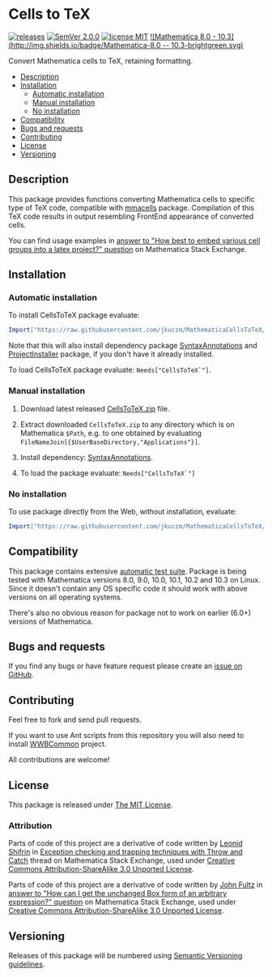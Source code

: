 # Cells to TeX

[![releases](http://img.shields.io/github/release/jkuczm/MathematicaCellsToTeX.svg)](https://github.com/jkuczm/MathematicaCellsToTeX/releases)
[![SemVer 2.0.0](http://img.shields.io/badge/SemVer-2.0.0-brightgreen.svg)](http://semver.org/spec/v2.0.0.html)
[![license MIT](http://img.shields.io/badge/license-MIT-blue.svg)](https://github.com/jkuczm/MathematicaCellsToTeX/blob/master/LICENSE)
[![Mathematica 8.0 - 10.3](http://img.shields.io/badge/Mathematica-8.0 -- 10.3-brightgreen.svg)](#compatibility)


Convert Mathematica cells to TeX, retaining formatting.


* [Description](#description)
* [Installation](#installation)
    * [Automatic installation](#automatic-installation)
    * [Manual installation](#manual-installation)
    * [No installation](#no-installation)
* [Compatibility](#compatibility)
* [Bugs and requests](#bugs-and-requests)
* [Contributing](#contributing)
* [License](#license)
* [Versioning](#versioning)



## Description

This package provides functions converting Mathematica cells to specific type
of TeX code, compatible with [mmacells](https://github.com/jkuczm/mmacells)
package. Compilation of this TeX code results in output resembling FrontEnd
appearance of converted cells.

You can find usage examples in
[answer to "How best to embed various cell groups into a latex project?" question](http://mathematica.stackexchange.com/a/73589/14303)
on Mathematica Stack Exchange.



## Installation


### Automatic installation

To install CellsToTeX package evaluate:
```Mathematica
Import["https://raw.githubusercontent.com/jkuczm/MathematicaCellsToTeX/master/BootstrapInstall.m"]
```

Note that this will also install dependency package
[SyntaxAnnotations](https://github.com/jkuczm/MathematicaSyntaxAnnotations)
and
[ProjectInstaller](https://github.com/lshifr/ProjectInstaller)
package, if you don't have it already installed.

To load CellsToTeX package evaluate: ``Needs["CellsToTeX`"]``.


### Manual installation

1. Download latest released
   [CellsToTeX.zip](https://github.com/jkuczm/MathematicaCellsToTeX/releases/download/v0.1.2/CellsToTeX.zip)
   file.

2. Extract downloaded `CellsToTeX.zip` to any directory which is on
   Mathematica `$Path`, e.g. to one obtained by evaluating
   `FileNameJoin[{$UserBaseDirectory,"Applications"}]`.

3. Install dependency:
   [SyntaxAnnotations](https://github.com/jkuczm/MathematicaSyntaxAnnotations).

4. To load the package evaluate: ``Needs["CellsToTeX`"]``


### No installation

To use package directly from the Web, without installation, evaluate:
```Mathematica
Import["https://raw.githubusercontent.com/jkuczm/MathematicaCellsToTeX/master/NoInstall.m"]
```



## Compatibility

This package contains extensive
[automatic test suite](https://github.com/jkuczm/MathematicaCellsToTeX/tree/master/CellsToTeX/Tests).
Package is being tested with Mathematica versions 8.0, 9.0, 10.0, 10.1, 10.2
and 10.3 on Linux. Since it doesn't contain any OS specific code it should work
with above versions on all operating systems.

There's also no obvious reason for package not to work on earlier (6.0+)
versions of Mathematica.



## Bugs and requests

If you find any bugs or have feature request please create an
[issue on GitHub](https://github.com/jkuczm/MathematicaCellsToTeX/issues).



## Contributing

Feel free to fork and send pull requests.

If you want to use Ant scripts from this repository you will also need to
install [WWBCommon](https://github.com/jkuczm/WWBCommon) project.

All contributions are welcome!



## License

This package is released under
[The MIT License](https://github.com/jkuczm/MathematicaCellsToTeX/blob/master/LICENSE).


### Attribution

Parts of code of this project are a derivative of code written by
[Leonid Shifrin](http://mathematica.stackexchange.com/users/81/leonid-shifrin)
in
[Exception checking and trapping techniques with Throw and Catch](http://mathematica.stackexchange.com/a/635/14303)
thread on Mathematica Stack Exchange, used under
[Creative Commons Attribution-ShareAlike 3.0 Unported License](http://creativecommons.org/licenses/by-sa/3.0/).

Parts of code of this project are a derivative of code written by
[John Fultz](http://mathematica.stackexchange.com/users/309/john-fultz) in
[answer to "How can I get the unchanged Box form of an arbitrary expression?" question](http://mathematica.stackexchange.com/a/13371/14303)
on Mathematica Stack Exchange, used under
[Creative Commons Attribution-ShareAlike 3.0 Unported License](http://creativecommons.org/licenses/by-sa/3.0/).



## Versioning

Releases of this package will be numbered using
[Semantic Versioning guidelines](http://semver.org/).
